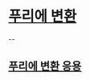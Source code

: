 # [푸리에 변환](https://m.blog.naver.com/samsjang/220565430664)




-- 

## [푸리에 변환 응용](https://m.blog.naver.com/samsjang/220568857153)